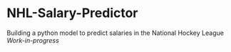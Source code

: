 # NHL-Salary-Predictor
Building a python model to predict salaries in the National Hockey League  
*Work-in-progress*
